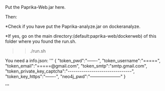 Put the Paprika-Web.jar here.

Then:

*Check if you have put the Paprika-analyze.jar on dockeranalyze.

*If yes, go on the main directory:(default:paprika-web/dockerweb) of this folder where you found the run.sh.

>> ./run.sh




You need a info.json:
'''
 { "token_pwd":"——-",
   "token_username":"=====",
   "token_email":"=====@gmail.com",
   "token_smtp":"smtp.gmail.com",
   "token_private_key_captcha":"--------------------------------",
   "token_key_https":"——-",
   "neo4j_pwd":"———————"
 }

'''
